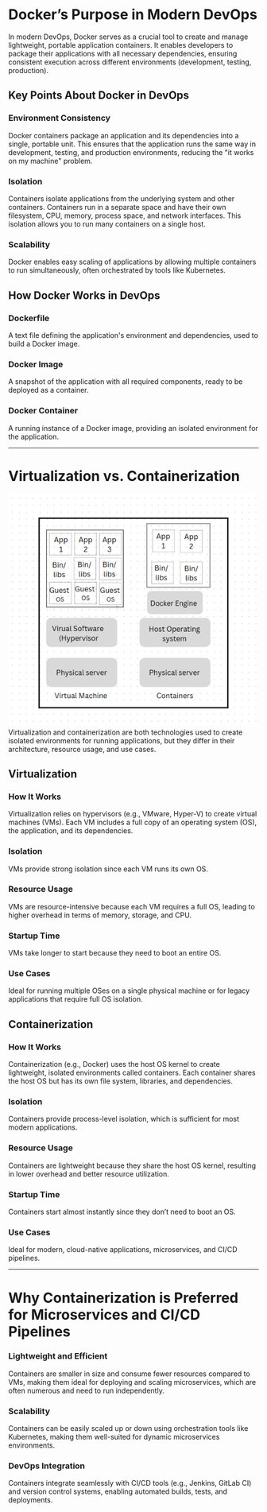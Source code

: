 # Docker’s Purpose in Modern DevOps

In modern DevOps, Docker serves as a crucial tool to create and manage lightweight, portable application containers. It enables developers to package their applications with all necessary dependencies, ensuring consistent execution across different environments (development, testing, production).

## Key Points About Docker in DevOps

### Environment Consistency
Docker containers package an application and its dependencies into a single, portable unit. This ensures that the application runs the same way in development, testing, and production environments, reducing the "it works on my machine" problem.

### Isolation
Containers isolate applications from the underlying system and other containers. Containers run in a separate space and have their own filesystem, CPU, memory, process space, and network interfaces. This isolation allows you to run many containers on a single host.

### Scalability
Docker enables easy scaling of applications by allowing multiple containers to run simultaneously, often orchestrated by tools like Kubernetes.

## How Docker Works in DevOps

### Dockerfile
A text file defining the application's environment and dependencies, used to build a Docker image.

### Docker Image
A snapshot of the application with all required components, ready to be deployed as a container.

### Docker Container
A running instance of a Docker image, providing an isolated environment for the application.

---

# Virtualization vs. Containerization
![alt text](Container.PNG)
Virtualization and containerization are both technologies used to create isolated environments for running applications, but they differ in their architecture, resource usage, and use cases.

## Virtualization

### How It Works
Virtualization relies on hypervisors (e.g., VMware, Hyper-V) to create virtual machines (VMs). Each VM includes a full copy of an operating system (OS), the application, and its dependencies.

### Isolation
VMs provide strong isolation since each VM runs its own OS.

### Resource Usage
VMs are resource-intensive because each VM requires a full OS, leading to higher overhead in terms of memory, storage, and CPU.

### Startup Time
VMs take longer to start because they need to boot an entire OS.

### Use Cases
Ideal for running multiple OSes on a single physical machine or for legacy applications that require full OS isolation.

## Containerization

### How It Works
Containerization (e.g., Docker) uses the host OS kernel to create lightweight, isolated environments called containers. Each container shares the host OS but has its own file system, libraries, and dependencies.

### Isolation
Containers provide process-level isolation, which is sufficient for most modern applications.

### Resource Usage
Containers are lightweight because they share the host OS kernel, resulting in lower overhead and better resource utilization.

### Startup Time
Containers start almost instantly since they don’t need to boot an OS.

### Use Cases
Ideal for modern, cloud-native applications, microservices, and CI/CD pipelines.

---

# Why Containerization is Preferred for Microservices and CI/CD Pipelines

### Lightweight and Efficient
Containers are smaller in size and consume fewer resources compared to VMs, making them ideal for deploying and scaling microservices, which are often numerous and need to run independently.

### Scalability
Containers can be easily scaled up or down using orchestration tools like Kubernetes, making them well-suited for dynamic microservices environments.

### DevOps Integration
Containers integrate seamlessly with CI/CD tools (e.g., Jenkins, GitLab CI) and version control systems, enabling automated builds, tests, and deployments.